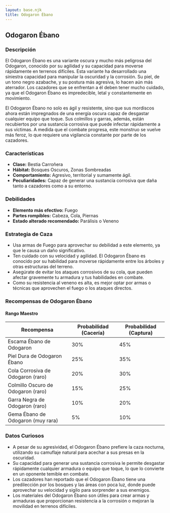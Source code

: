 ```yaml
---
layout: base.njk
title: Odogaron Ébano
---
```

## Odogaron Ébano

### Descripción
El Odogaron Ébano es una variante oscura y mucho más peligrosa del Odogaron, conocido por su agilidad y su capacidad para moverse rápidamente en terrenos difíciles. Esta variante ha desarrollado una siniestra capacidad para manipular la oscuridad y la corrosión. Su piel, de un tono negro azabache, y su postura más agresiva, lo hacen aún más aterrador. Los cazadores que se enfrentan a él deben tener mucho cuidado, ya que el Odogaron Ébano es impredecible, letal y constantemente en movimiento.

El Odogaron Ébano no solo es ágil y resistente, sino que sus mordiscos ahora están impregnados de una energía oscura capaz de desgastar cualquier equipo que toque. Sus colmillos y garras, además, están recubiertos por una sustancia corrosiva que puede infectar rápidamente a sus víctimas. A medida que el combate progresa, este monstruo se vuelve más feroz, lo que requiere una vigilancia constante por parte de los cazadores.

### Características
- **Clase:** Bestia Carroñera
- **Hábitat:** Bosques Oscuros, Zonas Sombreadas
- **Comportamiento:** Agresivo, territorial y sumamente ágil.
- **Peculiaridades:** Capaz de generar una sustancia corrosiva que daña tanto a cazadores como a su entorno.

### Debilidades
- **Elemento más efectivo:** Fuego
- **Partes rompibles:** Cabeza, Cola, Piernas
- **Estado alterado recomendado:** Parálisis o Veneno

### Estrategia de Caza
- Usa armas de Fuego para aprovechar su debilidad a este elemento, ya que le causa un daño significativo.
- Ten cuidado con su velocidad y agilidad. El Odogaron Ébano es conocido por su habilidad para moverse rápidamente entre los árboles y otras estructuras del terreno.
- Asegúrate de evitar los ataques corrosivos de su cola, que pueden afectar gravemente tu armadura y tus habilidades en combate.
- Como su resistencia al veneno es alta, es mejor optar por armas o técnicas que aprovechen el fuego o los ataques directos.

### Recompensas de Odogaron Ébano

#### Rango Maestro
| Recompensa                                | Probabilidad (Cacería) | Probabilidad (Captura) |
|-------------------------------------------|------------------------|------------------------|
| Escama Ébano de Odogaron                  | 30%                    | 45%                    |
| Piel Dura de Odogaron Ébano               | 25%                    | 35%                    |
| Cola Corrosiva de Odogaron (raro)         | 20%                    | 30%                    |
| Colmillo Oscuro de Odogaron (raro)       | 15%                    | 25%                    |
| Garra Negra de Odogaron (raro)            | 10%                    | 20%                    |
| Gema Ébano de Odogaron (muy rara)         | 5%                     | 10%                    |

### Datos Curiosos
- A pesar de su agresividad, el Odogaron Ébano prefiere la caza nocturna, utilizando su camuflaje natural para acechar a sus presas en la oscuridad.
- Su capacidad para generar una sustancia corrosiva le permite desgastar rápidamente cualquier armadura o equipo que toque, lo que lo convierte en un oponente temible en combate.
- Los cazadores han reportado que el Odogaron Ébano tiene una predilección por los bosques y las áreas con poca luz, donde puede aprovechar su velocidad y sigilo para sorprender a sus enemigos.
- Los materiales del Odogaron Ébano son útiles para crear armas y armaduras que proporcionan resistencia a la corrosión o mejoran la movilidad en terrenos difíciles.